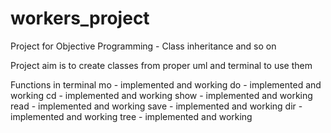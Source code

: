 # workers_project
Project for Objective Programming - Class inheritance and so on

Project aim is to create classes from proper uml and terminal to use them

Functions in terminal
mo - implemented and working
do - implemented and working
cd - implemented and working
show - implemented and working
read - implemented and working
save - implemented and working
dir - implemented and working
tree - implemented and working
